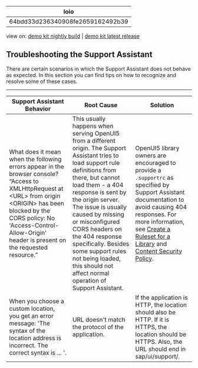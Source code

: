 <!-- loio64bdd33d236340908fe2659162492b39 -->

| loio |
| -----|
| 64bdd33d236340908fe2659162492b39 |

<div id="loio">

view on: [demo kit nightly build](https://openui5nightly.hana.ondemand.com/#/topic/64bdd33d236340908fe2659162492b39) | [demo kit latest release](https://openui5.hana.ondemand.com/#/topic/64bdd33d236340908fe2659162492b39)</div>

## Troubleshooting the Support Assistant

There are certain scenarios in which the Support Assistant does not behave as expected. In this section you can find tips on how to recognize and resolve some of these cases.

***

|Support Assistant Behavior|Root Cause|Solution|
|--------------------------|----------|--------|
|What does it mean when the following errors appear in the browser console? “Access to XMLHttpRequest at <URL\> from origin <ORIGIN\> has been blocked by the CORS policy: No 'Access-Control-Allow-Origin' header is present on the requested resource.”|This usually happens when serving OpenUI5 from a different origin. The Support Assistant tries to load support rule definitions from there, but cannot load them - a 404 response is sent by the origin server. The issue is usually caused by missing or misconfigured CORS headers on the 404 response specifically. Besides some support rules not being loaded, this should not affect normal operation of Support Assistant.| OpenUI5 library owners are encouraged to provide a `.supportrc` as specified by Support Assistant documentation to avoid causing 404 responses. For more information, see [Create a Ruleset for a Library](Create_a_Ruleset_for_a_Library_b5a5135.md) and [Content Security Policy](Content_Security_Policy_fe1a6db.md).|
|When you choose a custom location, you get an error message: 'The syntax of the location address is incorrect. The correct syntax is ... '.|URL doesn't match the protocol of the application.|If the application is HTTP, the location should also be HTTP. If it is HTTPS, the location should be HTTPS. Also, the URL should end in sap/ui/support/.|

